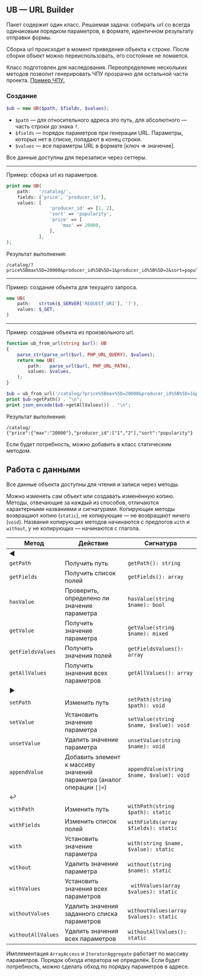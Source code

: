 ## UB — URL Builder

Пакет содержит один класс. Решаемая задача: собирать url со всегда одинаковым порядком параметров, в формате,
идентичном результату отправки формы.

Сборка url происходит в момент приведения объекта к строке. После сборки объект можно переиспользовать,
его состояние не ломается.

Класс подготовлен для наследования. Переопределение нескольких методов позволит генерировать ЧПУ
прозрачно для остальной части проекта. [Пример ЧПУ.](examples/custom-url.md)

### Создание

```php
$ub = new UB($path, $fields, $values);
```

- `$path` — для относительного адреса это путь, для абсолютного — часть строки
  до знака `?`.
- `$fields` — порядок параметров при генерации URL.  Параметры, которых нет в списке,
попадают в конец строки.
- `$values` — все параметры URL в формате \[ключ => значение\].

Все данные доступны для перезаписи через сеттеры.

---
Пример: сборка url из параметров.

```php
print new UB(
    path:   '/catalog/',
    fields: ['price', 'producer_id'],
    values: [
                'producer_id' => [1, 2],
                'sort' => 'popularity',
                'price' => [
                    'max' => 20000,
                ],
            ],
);
```

Результат выполнения:

```text
/catalog/?price%5Bmax%5D=20000&producer_id%5B%5D=1&producer_id%5B%5D=2&sort=popularity
```

---
Пример: создание объекта для текущего запроса.

```php
new UB(
    path:   strtok($_SERVER['REQUEST_URI'], '?'),
    values: $_GET,
)
```

---
Пример: создание объекта из произвольного url.

```php
function ub_from_url(string $url): UB
{
    parse_str(parse_url($url, PHP_URL_QUERY), $values);
    return new UB(
        path:   parse_url($url, PHP_URL_PATH),
        values: $values,
    );
}

$ub = ub_from_url('/catalog/?price%5Bmax%5D=20000&producer_id%5B%5D=1&producer_id%5B%5D=2&sort=popularity');
print $ub->getPath() . "\n";
print json_encode($ub->getAllValues()) . "\n";
```

Результат выполнения:

```text
/catalog/
{"price":{"max":"20000"},"producer_id":["1","2"],"sort":"popularity"}
```

Если будет потребность, можно добавить в класс статическим методом.

## Работа с данными

Все данные объекта доступны для чтения и записи через методы.

Можно изменять сам объект или создавать изменённую копию.
Методы, отвечающие за каждый из способов, отличаются характерными названиями и сигнатурами.
Копирующие методы возвращают копию (`static`), не копирующие — не возвращают ничего (`void`).
Названия копирующих методов начинаются с предлогов `with` и `without`, у не копирующих — начинаются с глагола.

| Метод              | Действие                                                              | Сигнатура                                 |
|--------------------|-----------------------------------------------------------------------|-------------------------------------------|
| ◀️                 |                                                                       |                                           |
| `getPath`          | Получить путь                                                         | `getPath(): string`                       |
| `getFields`        | Получить список полей                                                 | `getFields(): array`                      |
| `hasValue`         | Проверить, определено ли значение параметра                           | `hasValue(string $name): bool`            |
| `getValue`         | Получить значение параметра                                           | `getValue(string $name): mixed`           |
| `getFieldsValues`  | Получить значения полей                                               | `getFieldsValues(): array`                |
| `getAllValues`     | Получить значения всех параметров                                     | `getAllValues(): array`                   |
| ▶️                 |                                                                       |                                           |
| `setPath`          | Изменить путь                                                         | `setPath(string $path): void`             |
| `setValue`         | Установить значение параметра                                         | `setValue(string $name, $value): void`    |
| `unsetValue`       | Удалить значение параметра                                            | `unsetValue(string $name): void`          |
| `appendValue`      | Добавить элемент к массиву значений параметра (аналог операции `[]=`) | `appendValue(string $name, $value): void` |
| ↩️                 |                                                                       |                                           |
| `withPath`         | Изменить путь                                                         | `withPath(string $path): static`          |
| `withFields`       | Изменить список полей                                                 | `withFields(array $fields): static`       |
| `with`             | Установить значение параметра                                         | `with(string $name, $value): static`      |
| `without`          | Удалить значение параметра                                            | `without(string $name): static`           |
| `withValues`       | Установить значения всех параметров                                   | ` withValues(array $values): static`      |
| `withoutValues`    | Удалить значения заданного списка параметров                          | `withoutValues(array $values): static`    |
| `withoutAllValues` | Удалить значения всех параметров                                      | `withoutAllValues(): static `             |

Имплементация `ArrayAccess` и `IteratorAggregate` работает по массиву параметров.
Порядок обхода итератора не определён. Если будет потребность, можно сделать обход по порядку
параметров в адресе.
